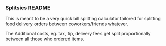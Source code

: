 ### Splitsies README
This is meant to be a very quick bill splitting calculator tailored for splitting food delivery orders between coworkers/friends whatever.

The Additional costs, eg. tax, tip, delivery fees get split proportionally between all those who ordered items.